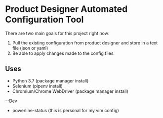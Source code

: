 # Product Designer Automated Configuration Tool

There are two main goals for this project right now:

1. Pull the existing configuration from product designer and store in a text file (json or yaml)
2. Be able to apply changes made to the config files.

## Uses

* Python 3.7 (package manager install)
* Selenium (pipenv install)
* Chromium/Chrome WebDriver (package manager install)

--Dev

* powerline-status (this is personal for my vim config)
